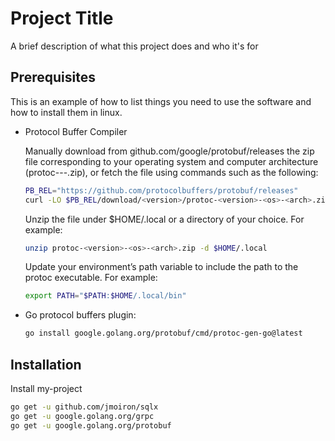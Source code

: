 
# Project Title

A brief description of what this project does and who it's for

## Prerequisites

This is an example of how to list things you need to use the software and how to install them in linux.

* Protocol Buffer Compiler

  Manually download from github.com/google/protobuf/releases the zip file corresponding to your operating system and computer architecture (protoc-<version>-<os>-<arch>.zip), or fetch the file using commands such as the following:
  ```sh
  PB_REL="https://github.com/protocolbuffers/protobuf/releases"
  curl -LO $PB_REL/download/<version>/protoc-<version>-<os>-<arch>.zip
  ```
  Unzip the file under $HOME/.local or a directory of your choice. For example:
  ```sh
  unzip protoc-<version>-<os>-<arch>.zip -d $HOME/.local
  ```
  Update your environment’s path variable to include the path to the protoc executable. For example:
  ```sh
  export PATH="$PATH:$HOME/.local/bin"
  ```
* Go protocol buffers plugin:
  ```sh
  go install google.golang.org/protobuf/cmd/protoc-gen-go@latest
  ```
## Installation

Install my-project

```bash
go get -u github.com/jmoiron/sqlx
go get -u google.golang.org/grpc
go get -u google.golang.org/protobuf
```
    
